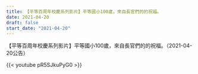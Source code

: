 ```yaml
---
title: 【平等百周年校慶系列影片】平等國小100歲，來自長官們的的祝福。
date: 2021-04-20
draft: false
start_date: "2021-04-20"
---
```


【平等百周年校慶系列影片】平等國小100歲，來自長官們的的祝福。（2021-04-20公告）

{{< youtube pR5SJkuPyG0 >}}